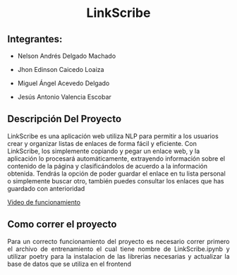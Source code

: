 <h1><center> LinkScribe </center></h1>

<h2>Integrantes:</h2>

* Nelson Andrés Delgado Machado <br>

* Jhon Edinson Caicedo Loaiza <br>

* Miguel Ángel Acevedo Delgado <br>

* Jesús Antonio Valencia Escobar <br>

<h2>Descripción Del Proyecto </h2>

<p>LinkScribe es una aplicación web utiliza NLP para permitir a los usuarios crear y organizar listas de enlaces de forma fácil y eficiente. Con LinkScribe, los simplemente copiando y pegar un enlace web, y la aplicación lo procesará automáticamente, extrayendo información sobre el contenido de la página y clasificándolos de acuerdo a la información obtenida. Tendrás la opción de poder guardar el enlace en tu lista personal o simplemente buscar otro, también puedes consultar los enlaces que has guardado con anterioridad
</p>
<a href="https://youtu.be/d5NakRgNVno">Video de funcionamiento</a>

<h2>Como correr el proyecto</h2>
<p style="text-align: justify;"> Para un correcto funcionamiento del proyecto es necesario correr primero el archivo de entrenamiento el cual tiene nombre de LinkScribe.ipynb y utilizar poetry para la instalacion de las librerias necesarias y actualizar la base de datos que se utiliza en el frontend</p>



